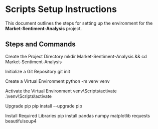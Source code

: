 # Scripts Setup Instructions

This document outlines the steps for setting up the environment for the **Market-Sentiment-Analysis** project.

## Steps and Commands

Create the Project Directory
mkdir Market-Sentiment-Analysis && cd Market-Sentiment-Analysis

Initialize a Git Repository
git init

Create a Virtual Environment
python -m venv venv

Activate the Virtual Environment
venv\Scripts\activate
.\venv\Scripts\activate

Upgrade pip
pip install --upgrade pip

Install Required Libraries
pip install pandas numpy matplotlib requests beautifulsoup4
